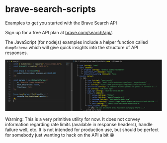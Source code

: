 # brave-search-scripts
Examples to get you started with the Brave Search API

Sign up for a free API plan at [brave.com/search/api/](https://brave.com/search/api/).

The JavaScript (for nodejs) examples include a helper function called `dumpSchema` which will give quick insights into the structure of API responses.

![dumpSchema](dumpschema.png "Example of dumbSchema useed on news results")

Warning: This is a very primitive utility for now. It does not convey information regarding rate limits (available in response headers), handle failure well, etc. It is not intended for production use, but should be perfect for somebody just wanting to hack on the API a bit 😀